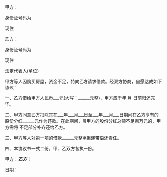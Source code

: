 
 


甲方：


身份证号码为


现住


乙方：


身份证号码为


现住


法定代表人(单位)


甲方等人因购买房屋，资金不足，特向乙方请求借款。经双方协商，自愿达成如下协议：


一、乙方借给甲方人民币___元(大写：______元整)，甲方应于年 月 日前归还完毕。


二、甲方同意乙方扣除其在___年___月___日至___年___月___日期间在乙方享有的股份分红______元作为还款。在此期间，若甲方的股份分红总额不足捌万元的，甲方需将 不足部分补齐还给乙方。


三、甲方等人对第一项的借款______元整承担连带偿还责任。


四、本协议书一式二份，甲、乙双方各执一份。


甲方：_______________乙方：_______________


日期：
 


 

 
 
 
 
 
  


  
 

  


  


  
 
 
 
 

